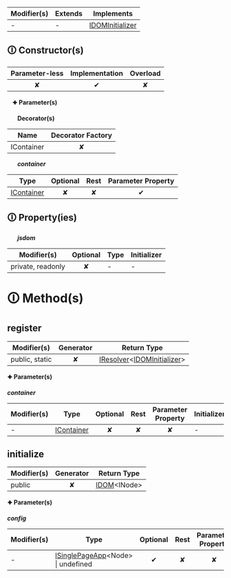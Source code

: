 | Modifier(s)                            | Extends                      | Implements                                    |
|----------------------------------------|------------------------------|-----------------------------------------------|
| - | - | [IDOMInitializer](https://hamedfathi.gitbook.io/aurelia-2-doc-api/runtime/variable/aurelia/idominitializer) |

## &#128712; Constructor(s)

| Parameter-less                         | Implementation                          | Overload                          |
|:--------------------------------------:|:---------------------------------------:|:---------------------------------:|
| ✘ | ✔ | ✘ |

&nbsp;&nbsp; **&#128966; Parameter(s)**

&nbsp;&nbsp;&nbsp;&nbsp;&nbsp; **Decorator(s)**

| Name       | Decorator Factory                        |
|------------|:----------------------------------------:|
| IContainer | ✘  |

&nbsp;&nbsp;&nbsp;&nbsp;&nbsp; _**container**_

| Type                        | Optional                           | Rest                          | Parameter Property                          |
|-----------------------------|:----------------------------------:|:-----------------------------:|:-------------------------------------------:|
| [IContainer](https://hamedfathi.gitbook.io/aurelia-2-doc-api/kernel/interface/di/icontainer) | ✘  | ✘ | ✔ |

## &#128712; Property(ies)

&nbsp;&nbsp;&nbsp;&nbsp;&nbsp; _**jsdom**_

| Modifier(s)                               | Optional                           | Type                        | Initializer                       |
|-------------------------------------------|:----------------------------------:|-----------------------------|-----------------------------------|
| private, readonly | ✘ | - | - |

# &#128712; Method(s)

## register

| Modifier(s)                              | Generator                          | Return Type                       |
|------------------------------------------|:----------------------------------:|-----------------------------------|
| public, static | ✘ | [IResolver](https://hamedfathi.gitbook.io/aurelia-2-doc-api/kernel/interface/di/iresolver)&lt;[IDOMInitializer](https://hamedfathi.gitbook.io/aurelia-2-doc-api/runtime/variable/aurelia/idominitializer)&gt; |

**&#128966; Parameter(s)**

_**container**_

| Modifier(s)                              | Type                        | Optional                           | Rest                          | Parameter Property                          | Initializer                       |
|------------------------------------------|-----------------------------|:----------------------------------:|:-----------------------------:|:-------------------------------------------:|-----------------------------------|
| - | [IContainer](https://hamedfathi.gitbook.io/aurelia-2-doc-api/kernel/interface/di/icontainer) | ✘  | ✘ | ✘ | - |

## initialize

| Modifier(s)                              | Generator                          | Return Type                       |
|------------------------------------------|:----------------------------------:|-----------------------------------|
| public | ✘ | [IDOM](https://hamedfathi.gitbook.io/aurelia-2-doc-api/runtime/variable/dom/idom)&lt;INode&gt; |

**&#128966; Parameter(s)**

_**config**_

| Modifier(s)                              | Type                        | Optional                           | Rest                          | Parameter Property                          | Initializer                       |
|------------------------------------------|-----------------------------|:----------------------------------:|:-----------------------------:|:-------------------------------------------:|-----------------------------------|
| - | [ISinglePageApp](https://hamedfathi.gitbook.io/aurelia-2-doc-api/runtime/interface/aurelia/isinglepageapp)&lt;Node&gt; &#124; undefined | ✔  | ✘ | ✘ | - |
